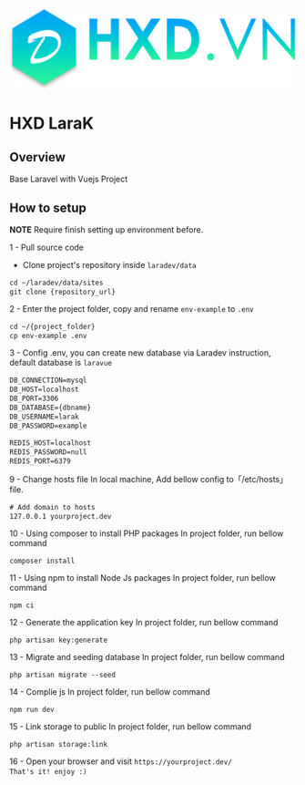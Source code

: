 
<a href="http://hxd.vn" target="_blank"><img src="public/images/logo.png"></a>


# HXD LaraK

## Overview
Base Laravel with Vuejs Project

## How to setup
**NOTE**  Require finish setting up environment before.

1 - Pull source code
- Clone project's repository inside `laradev/data`
```
cd ~/laradev/data/sites
git clone {repository_url}
```
2 - Enter the project folder, copy and rename `env-example` to `.env`
```
cd ~/{project_folder}
cp env-example .env
```

3 - Config .env, you can create new database via Laradev instruction, default
database is `laravue`
```
DB_CONNECTION=mysql
DB_HOST=localhost
DB_PORT=3306
DB_DATABASE={dbname}
DB_USERNAME=larak
DB_PASSWORD=example
```

```
REDIS_HOST=localhost
REDIS_PASSWORD=null
REDIS_PORT=6379
```

9 - Change hosts file
In local machine, Add bellow config to「/etc/hosts」file.
```
# Add domain to hosts
127.0.0.1 yourproject.dev
```

10 - Using composer to install PHP packages
In project folder, run bellow command
```
composer install
```

11 - Using npm to install Node Js packages
In project folder, run bellow command
```
npm ci
```

12 - Generate the application key
In project folder, run bellow command
```
php artisan key:generate
```
13 - Migrate and seeding database
In project folder, run bellow command
```
php artisan migrate --seed
```

14 - Complie js
In project folder, run bellow command
```
npm run dev
```

15 - Link storage to public
In project folder, run bellow command
```
php artisan storage:link
```

16 - Open your browser and visit `https://yourproject.dev/`   
`That's it! enjoy :)`

